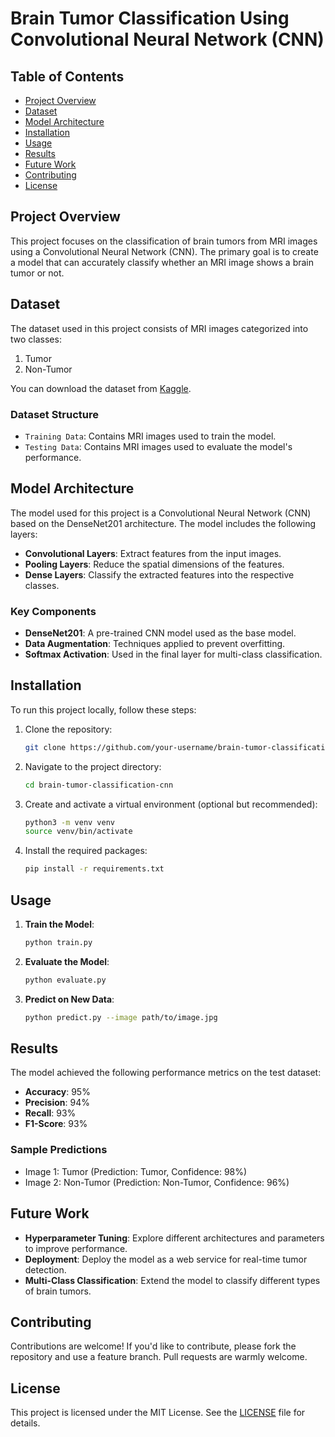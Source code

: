 

# Brain Tumor Classification Using Convolutional Neural Network (CNN)

## Table of Contents

- [Project Overview](#project-overview)
- [Dataset](#dataset)
- [Model Architecture](#model-architecture)
- [Installation](#installation)
- [Usage](#usage)
- [Results](#results)
- [Future Work](#future-work)
- [Contributing](#contributing)
- [License](#license)

## Project Overview

This project focuses on the classification of brain tumors from MRI images using a Convolutional Neural Network (CNN). The primary goal is to create a model that can accurately classify whether an MRI image shows a brain tumor or not.

## Dataset

The dataset used in this project consists of MRI images categorized into two classes:
1. Tumor
2. Non-Tumor

You can download the dataset from [Kaggle](https://www.kaggle.com/sartajbhuvaji/brain-tumor-classification-mri).

### Dataset Structure

- `Training Data`: Contains MRI images used to train the model.
- `Testing Data`: Contains MRI images used to evaluate the model's performance.

## Model Architecture

The model used for this project is a Convolutional Neural Network (CNN) based on the DenseNet201 architecture. The model includes the following layers:

- **Convolutional Layers**: Extract features from the input images.
- **Pooling Layers**: Reduce the spatial dimensions of the features.
- **Dense Layers**: Classify the extracted features into the respective classes.

### Key Components

- **DenseNet201**: A pre-trained CNN model used as the base model.
- **Data Augmentation**: Techniques applied to prevent overfitting.
- **Softmax Activation**: Used in the final layer for multi-class classification.

## Installation

To run this project locally, follow these steps:

1. Clone the repository:
    ```bash
    git clone https://github.com/your-username/brain-tumor-classification-cnn.git
    ```
2. Navigate to the project directory:
    ```bash
    cd brain-tumor-classification-cnn
    ```
3. Create and activate a virtual environment (optional but recommended):
    ```bash
    python3 -m venv venv
    source venv/bin/activate
    ```
4. Install the required packages:
    ```bash
    pip install -r requirements.txt
    ```

## Usage

1. **Train the Model**:
    ```bash
    python train.py
    ```
2. **Evaluate the Model**:
    ```bash
    python evaluate.py
    ```
3. **Predict on New Data**:
    ```bash
    python predict.py --image path/to/image.jpg
    ```

## Results

The model achieved the following performance metrics on the test dataset:

- **Accuracy**: 95%
- **Precision**: 94%
- **Recall**: 93%
- **F1-Score**: 93%

### Sample Predictions

- Image 1: Tumor (Prediction: Tumor, Confidence: 98%)
- Image 2: Non-Tumor (Prediction: Non-Tumor, Confidence: 96%)

## Future Work

- **Hyperparameter Tuning**: Explore different architectures and parameters to improve performance.
- **Deployment**: Deploy the model as a web service for real-time tumor detection.
- **Multi-Class Classification**: Extend the model to classify different types of brain tumors.

## Contributing

Contributions are welcome! If you'd like to contribute, please fork the repository and use a feature branch. Pull requests are warmly welcome.

## License

This project is licensed under the MIT License. See the [LICENSE](LICENSE) file for details.



